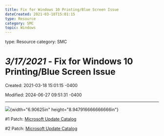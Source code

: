 ```yaml
---
title: Fix for Windows 10 Printing/Blue Screen Issue
dateCreated: 2021-03-18T15:01:15
type: Resource
category: SMC
topic: Windows
---
```

type: Resource
category: SMC

# *3/17/2021* - Fix for Windows 10 Printing/Blue Screen Issue

Created: 2021-03-18 15:01:15 -0400

Modified: 2024-06-27 09:51:31 -0400

---

![](../../../Attachments/General-Technician--3-17-2021----Fix-for-Windows-10-Printing-Blue-Screen-Issue-image1.png){width="6.90625in" height="8.947916666666666in"}



#1 Patch: [Microsoft Update Catalog](https://www.catalog.update.microsoft.com/Search.aspx?q=KB4598481)

#2 Patch: [Microsoft Update Catalog](https://www.catalog.update.microsoft.com/Search.aspx?q=KB5001567)

